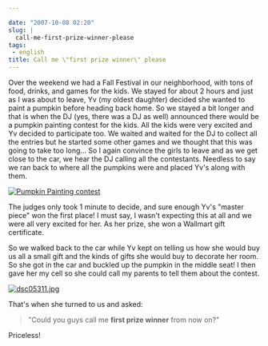 ```yaml
---

date: "2007-10-08 02:20"
slug: |
  call-me-first-prize-winner-please
tags:
 - english
title: Call me \"first prize winner\" please
---
```


Over the weekend we had a Fall Festival in our neighborhood, with tons
of food, drinks, and games for the kids. We stayed for about 2 hours and
just as I was about to leave, Yv (my oldest daughter) decided she wanted
to paint a pumpkin before heading back home. So we stayed a bit longer
and that is when the DJ (yes, there was a DJ as well) announced there
would be a pumpkin painting contest for the kids. All the kids were very
excited and Yv decided to participate too. We waited and waited for the
DJ to collect all the entries but he started some other games and we
thought that this was going to take too long... So I again convince the
girls to leave and as we get close to the car, we hear the DJ calling
all the contestants. Needless to say we ran back to where all the
pumpkins were and placed Yv's along with them.

[![Pumpkin Painting
contest](http://farm3.static.flickr.com/2073/1511589572_a9c3ba9c0c.jpg)](http://www.flickr.com/photos/ogmaciel/1511589572/)

The judges only took 1 minute to decide, and sure enough Yv's "master
piece" won the first place! I must say, I wasn't expecting this at all
and we were all very excited for her. As her prize, she won a Wallmart
gift certificate.

So we walked back to the car while Yv kept on telling us how she would
buy us all a small gift and the kinds of gifts she would buy to decorate
her room. So she got in the car and buckled up the pumpkin in the middle
seat! I then gave her my cell so she could call my parents to tell them
about the contest.

[![dsc05311.jpg](http://farm3.static.flickr.com/2199/1506727147_ae2fa35137_o.jpg)](http://www.flickr.com/photos/ogmaciel/1506727147/)

That's when she turned to us and asked:

> \"Could you guys call me **first prize winner** from now on?"

Priceless!
